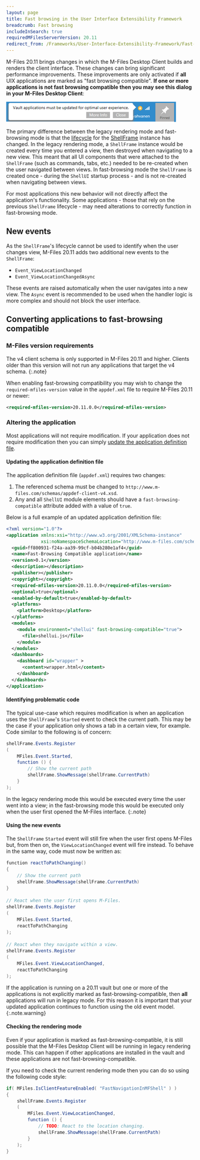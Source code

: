 ```yaml
---
layout: page
title: Fast browsing in the User Interface Extensibility Framework
breadcrumb: Fast browsing
includeInSearch: true
requiredMFilesServerVersion: 20.11
redirect_from: /Frameworks/User-Interface-Extensibility-Framework/Fast-Navigation/
---
```


M-Files 20.11 brings changes in which the M-Files Desktop Client builds and renders the client interface.  These changes can bring significant performance improvements.  These improvements are only activated if **all** UIX applications are marked as "fast browsing compatible".  **If one or more applications is not fast browsing compatible then you may see this dialog in your M-Files Desktop Client**:

![A dialog shown if one or more UIX applications is not fast-browsing compatible](dialog.png)

The primary difference between the legacy rendering mode and fast-browsing mode is that the [lifecycle](https://www.m-files.com/UI_Extensibility_Framework/#FrontPage.html) for the [ShellFrame](https://www.m-files.com/UI_Extensibility_Framework/#FrontPage.html) instance has changed.  In the legacy rendering mode, a `ShellFrame` instance would be created every time you entered a view, then destroyed when navigating to a new view.  This meant that all UI components that were attached to the `ShellFrame` (such as commands, tabs, etc.) needed to be re-created when the user navigated between views.  In fast-browsing mode the `ShellFrame` is created once - during the `ShellUI` startup process - and is not re-created when navigating between views.

For most applications this new behavior will not directly affect the application's functionality.  Some applications - those that rely on the previous `ShellFrame` lifecycle - may need alterations to correctly function in fast-browsing mode.

## New events

As the `ShellFrame`'s lifecycle cannot be used to identify when the user changes view, M-Files 20.11 adds two additional new events to the `ShellFrame`:

 * `Event_ViewLocationChanged`
 * `Event_ViewLocationChangedAsync`

These events are raised automatically when the user navigates into a new view.  The `Async` event is recommended to be used when the handler logic is more complex and should not block the user interface.

## Converting applications to fast-browsing compatible

### M-Files version requirements

The v4 client schema is only supported in M-Files 20.11 and higher.  Clients older than this version will not run any applications that target the v4 schema.
{:.note}

When enabling fast-browsing compatibility you may wish to change the `required-mfiles-version` value in the `appdef.xml` file to require M-Files 20.11 or newer:

```xml
<required-mfiles-version>20.11.0.0</required-mfiles-version>
```

### Altering the application

Most applications will not require modification.  If your application does not require modification then you can simply [update the application definition file](#updating-the-application-definition-file).

#### Updating the application definition file

The application definition file (`appdef.xml`) requires two changes:

1. The referenced schema must be changed to `http://www.m-files.com/schemas/appdef-client-v4.xsd`.
2. Any and all `ShellUI` module elements should have a `fast-browsing-compatible` attribute added with a value of `true`.

Below is a full example of an updated application definition file:

```xml
<?xml version="1.0"?>
<application xmlns:xsi="http://www.w3.org/2001/XMLSchema-instance"
             xsi:noNamespaceSchemaLocation="http://www.m-files.com/schemas/appdef-client-v4.xsd">
  <guid>ff800931-f24a-aa39-99cf-b04b280e1af4</guid>
  <name>Fast-Browsing Compatible application</name>
  <version>0.1</version>
  <description></description>
  <publisher></publisher>
  <copyright></copyright>
  <required-mfiles-version>20.11.0.0</required-mfiles-version>
  <optional>true</optional>
  <enabled-by-default>true</enabled-by-default>
  <platforms>
    <platform>Desktop</platform>
  </platforms>
  <modules>
    <module environment="shellui" fast-browsing-compatible="true">
      <file>shellui.js</file>
    </module>
  </modules>
  <dashboards>
    <dashboard id="wrapper" >
      <content>wrapper.html</content>
    </dashboard>
  </dashboards>
</application>
```

#### Identifying problematic code

The typical use-case which requires modification is when an application uses the  `ShellFrame`'s `Started` event to check the current path.  This may be the case if your application only shows a tab in a certain view, for example.  Code similar to the following is of concern:

```csharp
shellFrame.Events.Register
(
	MFiles.Event.Started,
	function () {
		// Show the current path
		shellFrame.ShowMessage(shellFrame.CurrentPath)
	}
);
```

In the legacy rendering mode this would be executed every time the user went into a view; in the fast-browsing mode this would be executed only when the user first opened the M-Files interface.
{:.note}

#### Using the new events

The `ShellFrame` `Started` event will still fire when the user first opens M-Files but, from then on, the `ViewLocationChanged` event will fire instead.  To behave in the same way, code must now be written as:

```csharp
function reactToPathChanging()
{
	// Show the current path
	shellFrame.ShowMessage(shellFrame.CurrentPath)
}

// React when the user first opens M-Files.
shellFrame.Events.Register
(
	MFiles.Event.Started,
	reactToPathChanging
);

// React when they navigate within a view.
shellFrame.Events.Register
(
	MFiles.Event.ViewLocationChanged,
	reactToPathChanging
);
```

If the application is running on a 20.11 vault but one or more of the applications is not explicitly marked as fast-browsing-compatible, then **all** applications will run in legacy mode.  For this reason it is important that your updated application continues to function using the old event model.
{:.note.warning}

#### Checking the rendering mode

Even if your application is marked as fast-browsing-compatible, it is still possible that the M-Files Desktop Client will be running in legacy rendering mode.  This can happen if other applications are installed in the vault and these applications are not fast-browsing-compatible.

If you need to check the current rendering mode then you can do so using the following code style:

```csharp
if( MFiles.IsClientFeatureEnabled( "FastNavigationInMFShell" ) )
{
	shellFrame.Events.Register
	(
		MFiles.Event.ViewLocationChanged,
		function () {
			// TODO: React to the location changing.
			shellFrame.ShowMessage(shellFrame.CurrentPath)
		}
	);
}

```